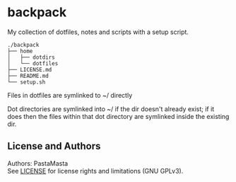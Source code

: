 backpack
======================

My collection of dotfiles, notes and scripts with a setup script.

```
./backpack
├── home
│   ├── dotdirs
│   └── dotfiles
├── LICENSE.md
├── README.md
└── setup.sh
```

Files in dotfiles are symlinked to ~/ directly

Dot directories are symlinked into ~/ if the dir doesn't already exist; if it does then
the files within that dot directory are symlinked inside the existing dir.

License and Authors
-------------------
Authors: PastaMasta  
See [LICENSE](LICENSE.md) for license rights and limitations (GNU GPLv3).

